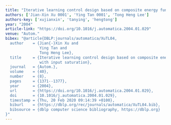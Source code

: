 ```yaml
---
title: "Iterative learning control design based on composite energy function with input saturation"
authors: ['Jian-Xin Xu 0001', 'Ying Tan 0001', 'Tong Heng Lee']
authors-key: ['xujianxin', 'tanying', 'hengtong']
year: "2004"
article-link: "https://doi.org/10.1016/j.automatica.2004.01.029"
venue: "Autom."
bibex: "@article{DBLP:journals/automatica/XuTL04,
  author    = {Jian{-}Xin Xu and
               Ying Tan and
               Tong Heng Lee},
  title     = {Iterative learning control design based on composite energy function
               with input saturation},
  journal   = {Autom.},
  volume    = {40},
  number    = {8},
  pages     = {1371--1377},
  year      = {2004},
  url       = {https://doi.org/10.1016/j.automatica.2004.01.029},
  doi       = {10.1016/j.automatica.2004.01.029},
  timestamp = {Thu, 20 Feb 2020 09:14:39 +0100},
  biburl    = {https://dblp.org/rec/journals/automatica/XuTL04.bib},
  bibsource = {dblp computer science bibliography, https://dblp.org}
}"
---
```

